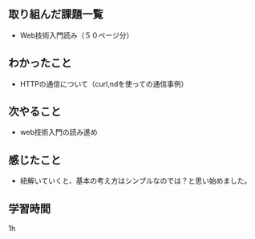 ## 取り組んだ課題一覧
- Web技術入門読み（５０ページ分）
## わかったこと
- HTTPの通信について（curl,ndを使っての通信事例）
## 次やること
- web技術入門の読み進め
## 感じたこと
- 紐解いていくと、基本の考え方はシンプルなのでは？と思い始めました。
## 学習時間
1h